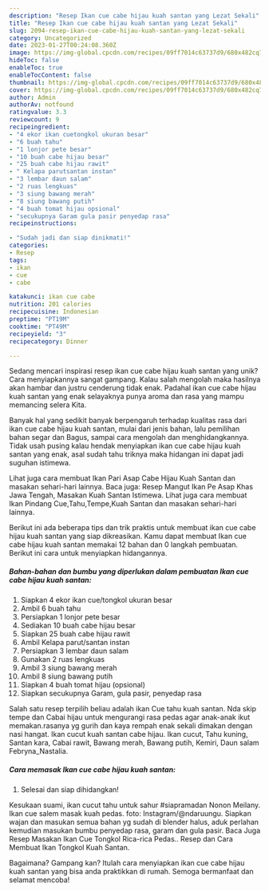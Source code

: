 ```yaml
---
description: "Resep Ikan cue cabe hijau kuah santan yang Lezat Sekali"
title: "Resep Ikan cue cabe hijau kuah santan yang Lezat Sekali"
slug: 2094-resep-ikan-cue-cabe-hijau-kuah-santan-yang-lezat-sekali
category: Uncategorized
date: 2023-01-27T00:24:08.360Z
image: https://img-global.cpcdn.com/recipes/09ff7014c63737d9/680x482cq70/ikan-cue-cabe-hijau-kuah-santan-foto-resep-utama.jpg
hideToc: false
enableToc: true
enableTocContent: false
thumbnail: https://img-global.cpcdn.com/recipes/09ff7014c63737d9/680x482cq70/ikan-cue-cabe-hijau-kuah-santan-foto-resep-utama.jpg
cover: https://img-global.cpcdn.com/recipes/09ff7014c63737d9/680x482cq70/ikan-cue-cabe-hijau-kuah-santan-foto-resep-utama.jpg
author: Admin
authorAv: notfound
ratingvalue: 3.3
reviewcount: 9
recipeingredient:
- "4 ekor ikan cuetongkol ukuran besar"
- "6 buah tahu"
- "1 lonjor pete besar"
- "10 buah cabe hijau besar"
- "25 buah cabe hijau rawit"
- " Kelapa parutsantan instan"
- "3 lembar daun salam"
- "2 ruas lengkuas"
- "3 siung bawang merah"
- "8 siung bawang putih"
- "4 buah tomat hijau opsional"
- "secukupnya Garam gula pasir penyedap rasa"
recipeinstructions:

- "Sudah jadi dan siap dinikmati!"
categories:
- Resep
tags:
- ikan
- cue
- cabe

katakunci: ikan cue cabe 
nutrition: 201 calories
recipecuisine: Indonesian
preptime: "PT19M"
cooktime: "PT49M"
recipeyield: "3"
recipecategory: Dinner

---
```





Sedang mencari inspirasi resep ikan cue cabe hijau kuah santan yang unik? Cara menyiapkannya sangat gampang. Kalau salah mengolah maka hasilnya akan hambar dan justru cenderung tidak enak. Padahal ikan cue cabe hijau kuah santan yang enak selayaknya punya aroma dan rasa yang mampu memancing selera Kita.





Banyak hal yang sedikit banyak berpengaruh terhadap kualitas rasa dari ikan cue cabe hijau kuah santan, mulai dari jenis bahan, lalu pemilihan bahan segar dan Bagus, sampai cara mengolah dan menghidangkannya. Tidak usah pusing kalau hendak menyiapkan ikan cue cabe hijau kuah santan yang enak,      asal sudah tahu triknya maka hidangan ini dapat jadi suguhan istimewa.














Lihat juga cara membuat Ikan Pari Asap Cabe Hijau Kuah Santan dan masakan sehari-hari lainnya. Baca juga: Resep Mangut Ikan Pe Asap Khas Jawa Tengah, Masakan Kuah Santan Istimewa. Lihat juga cara membuat Ikan Pindang Cue,Tahu,Tempe,Kuah Santan dan masakan sehari-hari lainnya.






Berikut ini ada beberapa tips dan trik praktis untuk membuat ikan cue cabe hijau kuah santan yang siap dikreasikan. Kamu dapat membuat Ikan cue cabe hijau kuah santan memakai 12 bahan dan 0 langkah pembuatan. Berikut ini cara untuk menyiapkan hidangannya.

<!--inarticleads1-->

##### Bahan-bahan dan bumbu yang diperlukan dalam pembuatan Ikan cue cabe hijau kuah santan:

1. Siapkan 4 ekor ikan cue/tongkol ukuran besar
1. Ambil 6 buah tahu
1. Persiapkan 1 lonjor pete besar
1. Sediakan 10 buah cabe hijau besar
1. Siapkan 25 buah cabe hijau rawit
1. Ambil  Kelapa parut/santan instan
1. Persiapkan 3 lembar daun salam
1. Gunakan 2 ruas lengkuas
1. Ambil 3 siung bawang merah
1. Ambil 8 siung bawang putih
1. Siapkan 4 buah tomat hijau (opsional)
1. Siapkan secukupnya Garam, gula pasir, penyedap rasa


Salah satu resep terpilih beliau adalah ikan Cue tahu kuah santan. Nda skip tempe dan Cabai hijau untuk mengurangi rasa pedas agar anak-anak ikut memakan.rasanya yg gurih dan kaya rempah enak sekali dimakan dengan nasi hangat. Ikan cucut kuah santan cabe hijau. Ikan cucut, Tahu kuning, Santan kara, Cabai rawit, Bawang merah, Bawang putih, Kemiri, Daun salam Febryna_Nastalia. 

<!--inarticleads2-->

##### Cara memasak Ikan cue cabe hijau kuah santan:


1. Selesai dan siap dihidangkan!

Kesukaan suami, ikan cucut tahu untuk sahur #siapramadan Nonon Meilany. Ikan cue salem masak kuah pedas. foto: Instagram/@ndaruungu. Siapkan wajan dan masukan semua bahan yg sudah di blender halus, aduk perlahan kemudian masukan bumbu penyedap rasa, garam dan gula pasir. Baca Juga Resep Masakan Ikan Cue Tongkol Rica-rica Pedas.. Resep dan Cara Membuat Ikan Tongkol Kuah Santan. 

Bagaimana? Gampang kan? Itulah cara menyiapkan ikan cue cabe hijau kuah santan yang bisa anda praktikkan di rumah. Semoga bermanfaat dan selamat mencoba!

